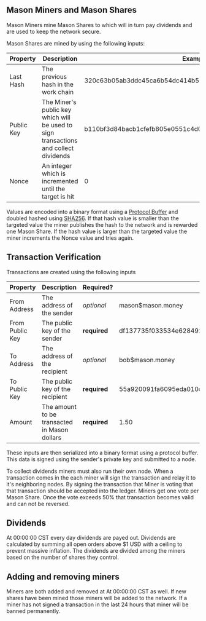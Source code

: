 ## Mason Miners and Mason Shares

Mason Miners mine Mason Shares to which will in turn pay dividends and are used
to keep the network secure.

Mason Shares are mined by using the following inputs:

Property |  Description | Example Value
---------|---------------|--------------
Last Hash | The previous hash in the work chain |320c63b05ab3ddc45ca6b54dc414b56a2ed64fac
Public Key | The Miner's public key which will be used to sign transactions and collect dividends | b110bf3d84bacb1cfefb805e0551c4d0c470276836147ad8f5311ea34b790c3b
Nonce | An integer which is incremented until the target is hit | 0

Values are encoded into a binary format using a [Protocol
Buffer](https://developers.google.com/protocol-buffers/?hl=en) and doubled
hashed using [SHA256](https://en.wikipedia.org/wiki/SHA-2). If
that hash value is smaller than the targeted value the miner publishes the hash
to the network and is rewarded one
Mason Share. If the hash value is larger than the targeted value the miner
increments the Nonce value and tries again.

## Transaction Verification

Transactions are created using the following inputs

Property |  Description | Required?| Example Value
---------|--------------|----------|--------------
From Address | The address of the sender | _optional_ | mason$mason.money
From Public Key | The public key of the sender | __required__ | df137735f033534e62849164d28e3f8e8a91263f074de7d037392faccfdc5e20
To Address | The address of the recipient | _optional_ | bob$mason.money
To Public Key | The public key of the recipient | __required__ | 55a920091fa6095eda010ddf8c364dff22a1adf7ce4cc68cf8731c2ae2773b66
Amount | The amount to be transacted in Mason dollars | __required__ | 1.50 |

These inputs are then serialized into a binary format using a protocol buffer.
This data is signed using the sender's private key and submitted to a
node.

To collect dividends miners must also run their own node. When a transaction comes
in the each miner will sign the transaction and relay it to it's neighboring
nodes. By signing the transaction that Miner is voting that that transaction
should be accepted into the ledger. Miners get one vote per Mason Share. Once
the vote exceeds 50% that transaction becomes valid and can not be reversed.

## Dividends

At 00:00:00 CST every day dividends are payed out. Dividends are calculated by
summing all open orders above $1 USD with a ceiling to prevent massive
inflation. The dividends are divided among the miners based on the number of
shares they control.


## Adding and removing miners
Miners are both added and removed at  At 00:00:00 CST as well. If new shares
have been mined those miners will be added to the network. If a miner has not
signed a transaction in the last 24 hours that miner will be banned permanently.
